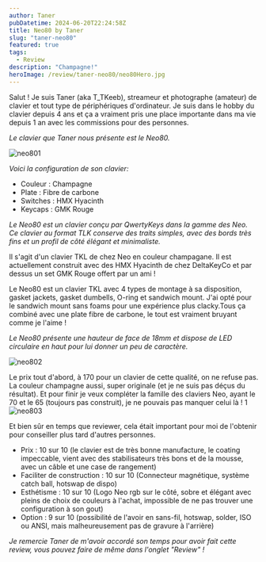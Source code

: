 ```yaml
---
author: Taner
pubDatetime: 2024-06-20T22:24:58Z
title: Neo80 by Taner
slug: "taner-neo80"
featured: true
tags:
  - Review
description: "Champagne!"
heroImage: /review/taner-neo80/neo80Hero.jpg
---
```


Salut ! Je suis Taner (aka T_TKeeb), streameur et photographe (amateur) de clavier et tout type de périphériques d'ordinateur. Je suis dans le hobby du clavier depuis 4 ans et ça a vraiment pris une place importante dans ma vie depuis 1 an avec les commissions pour des personnes.

_Le clavier que Taner nous présente est le Neo80._

![neo801](/review/taner-neo80/neo801.jpg)

_Voici la configuration de son clavier:_

- Couleur : Champagne
- Plate : Fibre de carbone
- Switches : HMX Hyacinth
- Keycaps : GMK Rouge

_Le Neo80 est un clavier conçu par QwertyKeys dans la gamme des Neo. Ce clavier au format TLK conserve des traits simples, avec des bords très fins et un profil de côté élégant et minimaliste._

Il s'agit d'un clavier TKL de chez Neo en couleur champagane. Il est actuellement construit avec des HMX Hyacinth de chez DeltaKeyCo et par dessus un set GMK Rouge offert par un ami !

Le Neo80 est un clavier TKL avec 4 types de montage à sa disposition, gasket jackets, gasket dumbells, O-ring et sandwich mount. J'ai opté pour le sandwich mount sans foams pour une expérience plus clacky.Tous ça combiné avec une plate fibre de carbone, le tout est vraiment bruyant comme je l'aime !

_Le Neo80 présente une hauteur de face de 18mm et dispose de LED circulaire en haut pour lui donner un peu de caractère._

![neo802](/review/taner-neo80/neo802.jpg)

Le prix tout d'abord, à 170 pour un clavier de cette qualité, on ne refuse pas. La couleur champagne aussi, super originale (et je ne suis pas déçus du résultat). Et pour finir je veux compléter la famille des claviers Neo, ayant le 70 et le 65 (toujours pas construit), je ne pouvais pas manquer celui là !
1
![neo803](/review/taner-neo80/neo803.jpg)

Et bien sûr en temps que reviewer, cela était important pour moi de l'obtenir pour conseiller plus tard d'autres personnes.

- Prix : 10 sur 10 (le clavier est de très bonne manufacture, le coating impeccable, vient avec des stabilisateurs très bons et de la mousse, avec un câble et une case de rangement)
- Faciliter de construction : 10 sur 10 (Connecteur magnétique, système catch ball, hotswap de dispo)
- Esthétisme : 10 sur 10 (Logo Neo rgb sur le côté, sobre et élégant avec pleins de choix de couleurs à l'achat, impossible de ne pas trouver une configuration à son gout)
- Option : 9 sur 10 (possibilité de l'avoir en sans-fil, hotswap, solder, ISO ou ANSI, mais malheureusement pas de gravure à l'arrière)

_Je remercie Taner de m'avoir accordé son temps pour avoir fait cette review, vous pouvez faire de même dans l'onglet "Review" !_
